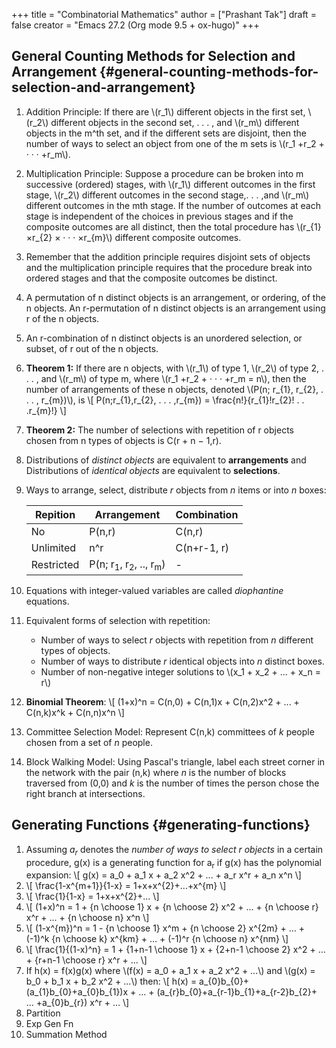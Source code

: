 +++
title = "Combinatorial Mathematics"
author = ["Prashant Tak"]
draft = false
creator = "Emacs 27.2 (Org mode 9.5 + ox-hugo)"
+++

## General Counting Methods for Selection and Arrangement {#general-counting-methods-for-selection-and-arrangement}

1.  Addition Principle:
    If there are \\(r\_1\\) different objects in the first set, \\(r\_2\\) different objects in the second set, . . . , and \\(r\_m\\) different objects in the m^th set, and if the different sets are disjoint, then the number of ways to select an object from one of the m sets is \\(r\_1 +r\_2 + · · · +r\_m\\).
2.  Multiplication Principle:
    Suppose a procedure can be broken into m successive (ordered) stages, with \\(r\_1\\) different outcomes in the first stage, \\(r\_2\\) different outcomes in the second stage,. . . ,and \\(r\_m\\) different outcomes in the mth stage. If the number of outcomes at each stage is independent of the choices in previous stages and if the composite outcomes are all distinct, then the total procedure has \\(r\_{1} ×r\_{2} × · · · ×r\_{m}\\) different composite outcomes.
3.  Remember that the addition principle requires disjoint sets of objects and the multiplication principle requires that the procedure break into ordered stages and that the composite outcomes be distinct.
4.  A permutation of n distinct objects is an arrangement, or ordering, of the n objects. An r-permutation of n distinct objects is an arrangement using r of the n objects.
5.  An r-combination of n distinct objects is an unordered selection, or subset, of r out of the n objects.
6.  **Theorem 1:** If there are n objects, with \\(r\_1\\) of type 1, \\(r\_2\\) of type 2, . . . , and \\(r\_m\\) of type m, where \\(r\_1 +r\_2 + · · · +r\_m = n\\), then the number of arrangements of these n objects, denoted \\(P(n; r\_{1}, r\_{2}, . . . , r\_{m})\\), is
    \\[
               P(n;r\_{1},r\_{2}, . . . ,r\_{m}) = \frac{n!}{r\_{1}!r\_{2}! . . .r\_{m}!}
          \\]
7.  **Theorem 2:** The number of selections with repetition of r objects chosen from n types of objects is C(r + n − 1,r).
8.  Distributions of _distinct objects_ are equivalent to **arrangements** and Distributions of _identical objects_ are equivalent to **selections**.
9.  Ways to arrange, select, distribute _r_ objects from _n_ items or into _n_ boxes:

    | Repition   | Arrangement                                           | Combination |
    |------------|-------------------------------------------------------|-------------|
    | No         | P(n,r)                                                | C(n,r)      |
    | Unlimited  | n^r                                                   | C(n+r-1, r) |
    | Restricted | P(n; r<sub>1</sub>, r<sub>2</sub>, .., r<sub>m</sub>) | -           |
10. Equations with integer-valued variables are called _diophantine_ equations.
11. Equivalent forms of selection with repetition:
    -   Number of ways to select _r_ objects with repetition from _n_ different types of objects.
    -   Number of ways to distribute _r_ identical objects into _n_ distinct boxes.
    -   Number of non-negative integer solutions to \\(x\_1 + x\_2 + ... + x\_n = r\\)
12. **Binomial Theorem**:
    \\[
                (1+x)^n = C(n,0) + C(n,1)x + C(n,2)x^2 + ... + C(n,k)x^k + C(n,n)x^n
             \\]
13. Committee Selection Model: Represent C(n,k) committees of _k_ people chosen from a set of _n_ people.
14. Block Walking Model: Using Pascal's triangle, label each street corner in the network with the pair (n,k) where _n_ is the number of blocks traversed from (0,0) and _k_ is the number of times the person chose the right branch at intersections.


## Generating Functions {#generating-functions}

1.  Assuming _a<sub>r</sub>_ denotes the _number of ways to select r objects_ in a certain procedure, g(x) is a generating function for a<sub>r</sub> if g(x) has the polynomial expansion:
    \\[
               g(x) = a\_0 + a\_1 x + a\_2 x^2 + ... + a\_r x^r + a\_n x^n
          \\]
2.  \\[
               \frac{1-x^{m+1}}{1-x} = 1+x+x^{2}+...+x^{m}
          \\]
3.  \\[
               \frac{1}{1-x} = 1+x+x^{2}+...
          \\]
4.  \\[
               (1+x)^n = 1 + {n \choose 1} x + {n \choose 2} x^2 + ... + {n \choose r} x^r + ... + {n \choose n} x^n
          \\]
5.  \\[
               (1-x^{m})^n = 1 - {n \choose 1} x^m + {n \choose 2} x^{2m} + ... + (-1)^k {n \choose k} x^{km} + ... + (-1)^r {n \choose n} x^{nm}
          \\]
6.  \\[
               \frac{1}{(1-x)^n} = 1 + {1+n-1 \choose 1} x + {2+n-1 \choose 2} x^2 + ... + {r+n-1 \choose r} x^r + ...
          \\]
7.  If h(x) = f(x)g(x) where \\(f(x) = a\_0 + a\_1 x + a\_2 x^2 + ...\\) and \\(g(x) = b\_0 + b\_1 x + b\_2 x^2 + ...\\) then:
    \\[
               h(x) = a\_{0}b\_{0}+(a\_{1}b\_{0}+a\_{0}b\_{1})x + ... + (a\_{r}b\_{0}+a\_{r-1}b\_{1}+a\_{r-2}b\_{2}+ ... +a\_{0}b\_{r}) x^r + ...
          \\]
8.  Partition
9.  Exp Gen Fn
10. Summation Method
